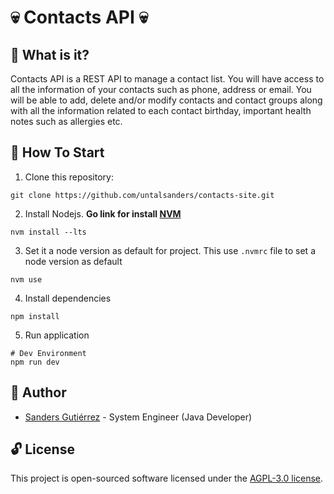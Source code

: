 # :skull: Contacts API :skull:

## :thought_balloon: What is it?

Contacts API is a REST API to manage a contact list. You will have access to all the information of your contacts such as phone, address or email. You will be able to add, delete and/or modify contacts and contact groups along with all the information related to each contact birthday, important health notes such as allergies etc.

## :checkered_flag: How To Start

1. Clone this repository:

```shell
git clone https://github.com/untalsanders/contacts-site.git
```

2. Install Nodejs. **Go link for install [NVM](https://github.com/nvm-sh/nvm#installing-and-updating)**

```shell
nvm install --lts
```

3. Set it a node version as default for project. This use `.nvmrc` file to set a node version as default

```shell
nvm use
```

4. Install dependencies

```shell
npm install
```

5. Run application

```shell
# Dev Environment
npm run dev
```

## :wolf: Author

- [Sanders Gutiérrez](https://untalsanders.com) - System Engineer (Java Developer)

## :unlock: License

This project is open-sourced software licensed under the [AGPL-3.0 license](LICENSE).
